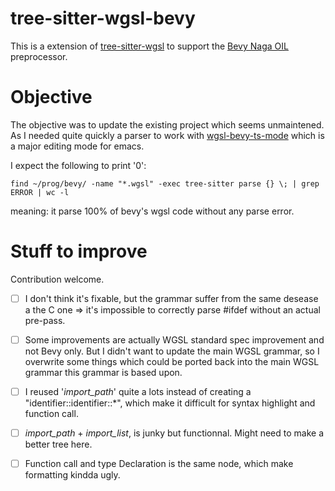 tree-sitter-wgsl-bevy
=====================

<!-- [![discord][discord]](https://discord.gg/w7nTvsVJhm) -->
<!-- [![matrix][matrix]](https://matrix.to/#/#tree-sitter-chat:matrix.org) -->
<!-- [![npm][npm]](https://www.npmjs.com/package/tree-sitter-wgsl-bevy) -->
<!-- [![crates][crates]](https://crates.io/crates/tree-sitter-wgsl-bevy) -->
<!-- [![pypi][pypi]](https://pypi.org/project/tree-sitter-wgsl-bevy) -->

This is a extension of [tree-sitter-wgsl](https://github.com/szebniok/tree-sitter-wgsl) to support
the [Bevy Naga OIL](https://bevyengine.org/) preprocessor.

<!-- [ci]: https://img.shields.io/github/actions/workflow/status/tree-sitter-grammars/tree-sitter-wgsl-bevy/ci.yml?logo=github&label=CI -->
<!-- [discord]: https://img.shields.io/discord/1063097320771698699?logo=discord&label=discord -->
<!-- [matrix]: https://img.shields.io/matrix/tree-sitter-chat%3Amatrix.org?logo=matrix&label=matrix -->
<!-- [npm]: https://img.shields.io/npm/v/tree-sitter-wgsl-bevy?logo=npm -->
<!-- [crates]: https://img.shields.io/crates/v/tree-sitter-wgsl-bevy?logo=rust -->
<!-- [pypi]: https://img.shields.io/pypi/v/tree-sitter-wgsl-bevy?logo=pypi&logoColor=ffd242 -->

# Objective

The objective was to update the existing project which seems unmaintened. As I needed quite quickly a parser to work with [wgsl-bevy-ts-mode](https://github.com/jatimix/wgsl-bevy-ts-mode) which is a major editing mode for emacs. 

I expect the following to print '0':

``` shell
find ~/prog/bevy/ -name "*.wgsl" -exec tree-sitter parse {} \; | grep ERROR | wc -l
```

meaning: it parse 100% of bevy's wgsl code without any parse error.

# Stuff to improve

Contribution welcome.

- [ ] I don't think it's fixable, but the grammar suffer from the same desease a the C one => it's impossible to correctly parse #ifdef without an actual pre-pass.
- [ ] Some improvements are actually WGSL standard spec improvement and not Bevy only. But I didn't want to update the main WGSL grammar, so I overwrite some things which could be ported back into the main WGSL grammar this grammar is based upon.
- [ ] I reused '_import_path_' quite a lots instead of creating a "identifier::identifier::*", which make it difficult for syntax highlight and function call.
- [ ] _import_path_ + _import_list_, is junky but functionnal. Might need to make a better tree here.
- [ ] Function call and type Declaration is the same node, which make formatting kindda ugly.


